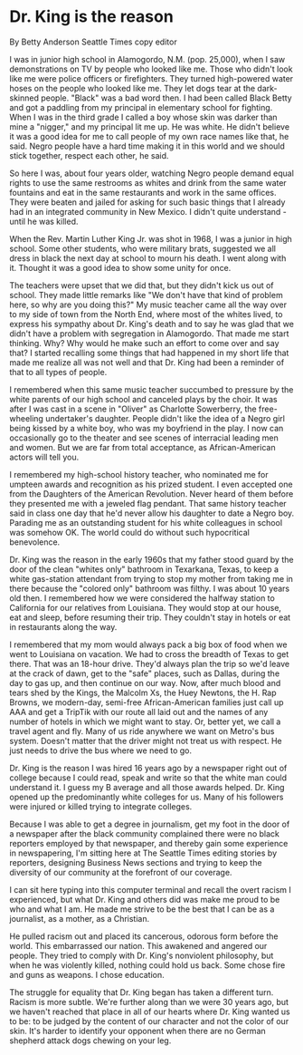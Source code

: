# Dr. King is the reason

By Betty Anderson
Seattle Times copy editor

I was in junior high school in Alamogordo, N.M. (pop. 25,000), when I saw demonstrations on TV by people who looked like me. Those who didn't look like me were police officers or firefighters. They turned high-powered water hoses on the people who looked like me. They let dogs tear at the dark-skinned people. "Black" was a bad word then. I had been called Black Betty and got a paddling from my principal in elementary school for fighting. When I was in the third grade I called a boy whose skin was darker than mine a "nigger," and my principal lit me up. He was white. He didn't believe it was a good idea for me to call people of my own race names like that, he said. Negro people have a hard time making it in this world and we should stick together, respect each other, he said.

So here I was, about four years older, watching Negro people demand equal rights to use the same restrooms as whites and drink from the same water fountains and eat in the same restaurants and work in the same offices. They were beaten and jailed for asking for such basic things that I already had in an integrated community in New Mexico. I didn't quite understand - until he was killed.

When the Rev. Martin Luther King Jr. was shot in 1968, I was a junior in high school. Some other students, who were military brats, suggested we all dress in black the next day at school to mourn his death. I went along with it. Thought it was a good idea to show some unity for once.

The teachers were upset that we did that, but they didn't kick us out of school. They made little remarks like "We don't have that kind of problem here, so why are you doing this?" My music teacher came all the way over to my side of town from the North End, where most of the whites lived, to express his sympathy about Dr. King's death and to say he was glad that we didn't have a problem with segregation in Alamogordo. That made me start thinking. Why? Why would he make such an effort to come over and say that? I started recalling some things that had happened in my short life that made me realize all was not well and that Dr. King had been a reminder of that to all types of people.

I remembered when this same music teacher succumbed to pressure by the white parents of our high school and canceled plays by the choir. It was after I was cast in a scene in "Oliver" as Charlotte Sowerberry, the free-wheeling undertaker's daughter. People didn't like the idea of a Negro girl being kissed by a white boy, who was my boyfriend in the play. I now can occasionally go to the theater and see scenes of interracial leading men and women. But we are far from total acceptance, as African-American actors will tell you.

I remembered my high-school history teacher, who nominated me for umpteen awards and recognition as his prized student. I even accepted one from the Daughters of the American Revolution. Never heard of them before they presented me with a jeweled flag pendant. That same history teacher said in class one day that he'd never allow his daughter to date a Negro boy. Parading me as an outstanding student for his white colleagues in school was somehow OK. The world could do without such hypocritical benevolence.

Dr. King was the reason in the early 1960s that my father stood guard by the door of the clean "whites only" bathroom in Texarkana, Texas, to keep a white gas-station attendant from trying to stop my mother from taking me in there because the "colored only" bathroom was filthy. I was about 10 years old then. I remembered how we were considered the halfway station to California for our relatives from Louisiana. They would stop at our house, eat and sleep, before resuming their trip. They couldn't stay in hotels or eat in restaurants along the way.

I remembered that my mom would always pack a big box of food when we went to Louisiana on vacation. We had to cross the breadth of Texas to get there. That was an 18-hour drive. They'd always plan the trip so we'd leave at the crack of dawn, get to the "safe" places, such as Dallas, during the day to gas up, and then continue on our way.
Now, after much blood and tears shed by the Kings, the Malcolm Xs, the Huey Newtons, the H. Rap Browns, we modern-day, semi-free African-American families just call up AAA and get a TripTik with our route all laid out and the names of any number of hotels in which we might want to stay. Or, better yet, we call a travel agent and fly. Many of us ride anywhere we want on Metro's bus system. Doesn't matter that the driver might not treat us with respect. He just needs to drive the bus where we need to go.

Dr. King is the reason I was hired 16 years ago by a newspaper right out of college because I could read, speak and write so that the white man could understand it. I guess my B average and all those awards helped. Dr. King opened up the predominantly white colleges for us. Many of his followers were injured or killed trying to integrate colleges.

Because I was able to get a degree in journalism, get my foot in the door of a newspaper after the black community complained there were no black reporters employed by that newspaper, and thereby gain some experience in newspapering, I'm sitting here at The Seattle Times editing stories by reporters, designing Business News sections and trying to keep the diversity of our community at the forefront of our coverage.

I can sit here typing into this computer terminal and recall the overt racism I experienced, but what Dr. King and others did was make me proud to be who and what I am. He made me strive to be the best that I can be as a journalist, as a mother, as a Christian.

He pulled racism out and placed its cancerous, odorous form before the world. This embarrassed our nation. This awakened and angered our people. They tried to comply with Dr. King's nonviolent philosophy, but when he was violently killed, nothing could hold us back. Some chose fire and guns as weapons. I chose education.

The struggle for equality that Dr. King began has taken a different turn. Racism is more subtle. We're further along than we were 30 years ago, but we haven't reached that place in all of our hearts where Dr. King wanted us to be: to be judged by the content of our character and not the color of our skin. It's harder to identify your opponent when there are no German shepherd attack dogs chewing on your leg.